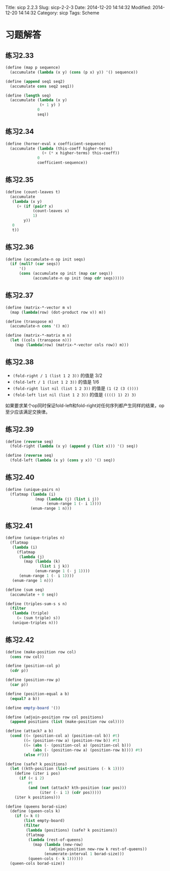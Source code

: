 Title: sicp 2.2.3
Slug: sicp-2-2-3
Date: 2014-12-20 14:14:32
Modified: 2014-12-20 14:14:32
Category: sicp
Tags: Scheme

# 习题解答

## 练习2.33
``` Scheme
(define (map p sequence)
  (accumulate (lambda (x y) (cons (p x) y)) '() sequence))

(define (append seq1 seq2)
  (accumulate cons seq2 seq1))

(define (length seq)
  (accumulate (lambda (x y)
               (+ 1 y) )
              0
              seq))
```

## 练习2.34
``` Scheme
(define (horner-eval x coefficient-sequence)
  (accumulate (lambda (this-coeff higher-terms)
                (+ (* x higher-terms) this-coeff))
              0
              coefficient-sequence))
```

## 练习2.35
``` Scheme
(define (count-leaves t)
  (accumulate
   (lambda (x y)
     (+ (if (pair? x)
            (count-leaves x)
            1)
        y))
   0
   t))
```

## 练习2.36
``` Scheme
(define (accumulate-n op init seqs)
  (if (null? (car seqs))
      '()
      (cons (accumulate op init (map car seqs))
            (accumulate-n op init (map cdr seqs)))))
```

## 练习2.37
``` Scheme
(define (matrix-*-vector m v)
  (map (lambda(row) (dot-product row v)) m))

(define (transpose m)
  (accumulate-n cons '() m))

(define (matrix-*-matrix m n)
  (let ((cols (transpose n)))
    (map (lambda(row) (matrix-*-vector cols row)) m)))
```

## 练习2.38

* `(fold-right / 1 (list 1 2 3))` 的值是 3/2
* `(fold-left / 1 (list 1 2 3))` 的值是 1/6
* `(fold-right list nil (list 1 2 3))` 的值是 `(1 (2 (3 ())))`
* `(fold-left list nil (list 1 2 3))` 的值是 `(((() 1) 2) 3)`

如果要求某个op同时保证fold-left和fold-right对任何序列都产生同样的结果，op至少应该满足交换律。

## 练习2.39
``` Scheme
(define (reverse seq)
  (fold-right (lambda (x y) (append y (list x))) '() seq))

(define (reverse seq)
  (fold-left (lambda (x y) (cons y x)) '() seq))
```

## 练习2.40
``` Scheme
(define (unique-pairs n)
  (flatmap (lambda (i)
             (map (lambda (j) (list i j))
                  (enum-range 1 (- i 1))))
           (enum-range 1 n)))
```

## 练习2.41
``` Scheme
(define (unique-triples n)
  (flatmap
   (lambda (i)
     (flatmap
      (lambda (j)
        (map (lambda (k)
               (list i j k))
             (enum-range 1 (- j 1))))
      (enum-range 1 (- i 1))))
   (enum-range 1 n)))

(define (sum seq)
  (accumulate + 0 seq))

(define (triples-sum-s s n)
  (filter
   (lambda (triple)
     (= (sum triple) s))
   (unique-triples n)))
```

## 练习2.42
``` Scheme
(define (make-position row col)
  (cons row col))

(define (position-col p)
  (cdr p))

(define (position-row p)
  (car p))

(define (position-equal a b)
  (equal? a b))

(define empty-board '())

(define (adjoin-position row col positions)
  (append positions (list (make-position row col))))

(define (attack? a b)
  (cond ((= (position-col a) (position-col b)) #t)
        ((= (position-row a) (position-row b)) #t)
        ((= (abs (- (position-col a) (position-col b)))
            (abs (- (position-row a) (position-row b)))) #t)
        (else #f)))

(define (safe? k positions)
  (let ((kth-position (list-ref positions (- k 1))))
    (define (iter i pos)
      (if (< i 2)
          #t
          (and (not (attack? kth-position (car pos)))
               (iter (- i 1) (cdr pos)))))
    (iter k positions)))

(define (queens borad-size)
  (define (queen-cols k)
    (if (= k 0)
        (list empty-board)
        (filter
         (lambda (positions) (safe? k positions))
         (flatmap
          (lambda (rest-of-queens)
            (map (lambda (new-row)
                   (adjoin-position new-row k rest-of-queens))
                 (enumerate-interval 1 borad-size)))
          (queen-cols (- k 1))))))
  (queen-cols borad-size))
```